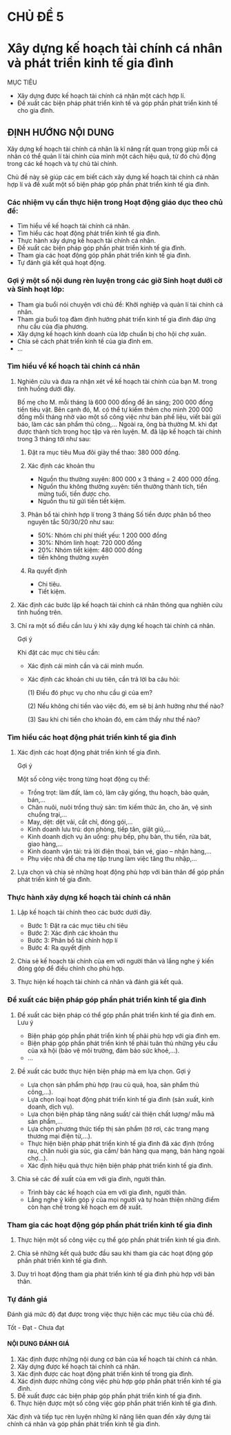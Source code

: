 # CHỦ ĐỀ 5
# Xây dựng kế hoạch tài chính cá nhân và phát triển kinh tế gia đình

MỤC TIÊU
* Xây dựng được kế hoạch tài chính cá nhân một cách hợp lí.
* Đề xuất các biện pháp phát triển kinh tế và góp phần phát triển kinh tế cho gia đình.

## ĐỊNH HƯỚNG NỘI DUNG
Xây dựng kế hoạch tài chính cá nhân là kĩ năng rất quan trọng giúp mỗi cá nhân có thể quản lí tài chính của mình một cách hiệu quả, từ đó chủ động trong các kế hoạch và tự chủ tài chính.

Chủ đề này sẽ giúp các em biết cách xây dựng kế hoạch tài chính cá nhân hợp lí và đề xuất một số biện pháp góp phần phát triển kinh tế gia đình.

### Các nhiệm vụ cần thực hiện trong Hoạt động giáo dục theo chủ đề:
* Tìm hiểu về kế hoạch tài chính cá nhân.
* Tìm hiểu các hoạt động phát triển kinh tế gia đình.
* Thực hành xây dựng kế hoạch tài chính cá nhân.
* Đề xuất các biện pháp góp phần phát triển kinh tế gia đình.
* Tham gia các hoạt động góp phần phát triển kinh tế gia đình.
* Tự đánh giá kết quả hoạt động.

### Gợi ý một số nội dung rèn luyện trong các giờ Sinh hoạt dưới cờ và Sinh hoạt lớp:
* Tham gia buổi nói chuyện với chủ đề: Khởi nghiệp và quản lí tài chính cá nhân.
* Tham gia buổi toạ đàm định hướng phát triển kinh tế gia đình đáp ứng nhu cầu của địa phương.
* Xây dựng kế hoạch kinh doanh của lớp chuẩn bị cho hội chợ xuân.
* Chia sẻ cách phát triển kinh tế của gia đình em.
* ...

### Tìm hiểu về kế hoạch tài chính cá nhân
1. Nghiên cứu và đưa ra nhận xét về kế hoạch tài chính của bạn M. trong tình huống dưới đây.

   Bố mẹ cho M. mỗi tháng là 600 000 đồng để ăn sáng; 200 000 đồng tiền tiêu vặt. Bên cạnh đó, M. có thể tự kiếm thêm cho mình 200 000 đồng mỗi tháng nhờ vào một số công việc như bán phế liệu, viết bài gửi báo, làm các sản phẩm thủ công,... Ngoài ra, ông bà thường M. khi đạt được thành tích trong học tập và rèn luyện. M. đã lập kế hoạch tài chính trong 3 tháng tới như sau:

      1. Đặt ra mục tiêu
         Mua đôi giày thể thao: 380 000 đồng.
      
      2. Xác định các khoản thu
         * Nguồn thu thường xuyên: 800 000 x 3 tháng = 2 400 000 đồng.
         * Nguồn thu không thường xuyên: tiền thưởng thành tích, tiền mừng tuổi, tiền được cho.
         * Nguồn thu từ gửi tiền tiết kiệm.
      
      3. Phân bổ tài chính hợp lí trong 3 tháng
         Số tiền được phân bổ theo nguyên tắc 50/30/20 như sau:
         * 50%: Nhóm chi phí thiết yếu: 1 200 000 đồng
         * 30%: Nhóm linh hoạt: 720 000 đồng
         * 20%: Nhóm tiết kiệm: 480 000 đồng
         + tiền không thường xuyên
      
      4. Ra quyết định
         * Chi tiêu.
         * Tiết kiệm.

2. Xác định các bước lập kế hoạch tài chính cá nhân thông qua nghiên cứu tình huống trên.

3. Chỉ ra một số điều cần lưu ý khi xây dựng kế hoạch tài chính cá nhân.

   Gợi ý

   Khi đặt các mục chi tiêu cần:

   - Xác định cái mình cần và cái mình muốn.

   - Xác định các khoản chi ưu tiên, cần trả lời ba câu hỏi:

     (1) Điều đó phục vụ cho nhu cầu gì của em?

     (2) Nếu không chi tiền vào việc đó, em sẽ bị ảnh hưởng như thế nào?

     (3) Sau khi chi tiền cho khoản đó, em cảm thấy như thế nào?

### Tìm hiểu các hoạt động phát triển kinh tế gia đình
1. Xác định các hoạt động phát triển kinh tế gia đình.

   Gợi ý

   Một số công việc trong từng hoạt động cụ thể:
   - Trồng trọt: làm đất, làm cỏ, làm cây giống, thu hoạch, bảo quản, bán,...
   - Chăn nuôi, nuôi trồng thuỷ sản: tìm kiếm thức ăn, cho ăn, vệ sinh chuồng trại,...
   - May, dệt: dệt vải, cắt chỉ, đóng gói,...
   - Kinh doanh lưu trú: dọn phòng, tiếp tân, giặt giũ,...
   - Kinh doanh dịch vụ ăn uống: phụ bếp, phụ bàn, thu tiền, rửa bát, giao hàng,...
   - Kinh doanh vận tải: trả lời điện thoại, bán vé, giao – nhận hàng,...
   - Phụ việc nhà để cha mẹ tập trung làm việc tăng thu nhập,...

2. Lựa chọn và chia sẻ những hoạt động phù hợp với bản thân để góp phần phát triển kinh tế gia đình.

### Thực hành xây dựng kế hoạch tài chính cá nhân
1. Lập kế hoạch tài chính theo các bước dưới đây.
   * Bước 1: Đặt ra các mục tiêu chi tiêu
   * Bước 2: Xác định các khoản thu
   * Bước 3: Phân bổ tài chính hợp lí
   * Bước 4: Ra quyết định

2. Chia sẻ kế hoạch tài chính của em với người thân và lắng nghe ý kiến đóng góp để điều chỉnh cho phù hợp.

3. Thực hiện kế hoạch tài chính cá nhân và đánh giá kết quả.

### Đề xuất các biện pháp góp phần phát triển kinh tế gia đình
1. Đề xuất các biện pháp có thể góp phần phát triển kinh tế gia đình em.
   Lưu ý
   - Biện pháp góp phần phát triển kinh tế phải phù hợp với gia đình em.
   - Biện pháp góp phần phát triển kinh tế phải tuân thủ những yêu cầu của xã hội (bảo vệ môi trường, đảm bảo sức khoẻ,...).
   - ...

2. Đề xuất các bước thực hiện biện pháp mà em lựa chọn.
   Gợi ý
   - Lựa chọn sản phẩm phù hợp (rau củ quả, hoa, sản phẩm thủ công,...).
   - Lựa chọn loại hoạt động phát triển kinh tế gia đình (sản xuất, kinh doanh, dịch vụ).
   - Lựa chọn biện pháp tăng năng suất/ cải thiện chất lượng/ mẫu mã sản phẩm,...
   - Lựa chọn phương thức tiếp thị sản phẩm (tờ rơi, các trang mạng thương mại điện tử,...).
   - Thực hiện biện pháp phát triển kinh tế gia đình đã xác định (trồng rau, chăn nuôi gia súc, gia cầm/ bán hàng qua mạng, bán hàng ngoài chợ...).
   - Xác định hiệu quả thực hiện biện pháp phát triển kinh tế gia đình.

3. Chia sẻ các đề xuất của em với gia đình, người thân.
   - Trình bày các kế hoạch của em với gia đình, người thân.
   - Lắng nghe ý kiến góp ý của mọi người và tự hoàn thiện những điểm còn hạn chế trong kế hoạch em đề xuất.

### Tham gia các hoạt động góp phần phát triển kinh tế gia đình
1. Thực hiện một số công việc cụ thể góp phần phát triển kinh tế gia đình.

2. Chia sẻ những kết quả bước đầu sau khi tham gia các hoạt động góp phần phát triển kinh tế gia đình.

3. Duy trì hoạt động tham gia phát triển kinh tế gia đình phù hợp với bản thân.

### Tự đánh giá
Đánh giá mức độ đạt được trong việc thực hiện các mục tiêu của chủ đề.

Tốt - Đạt - Chưa đạt

#### NỘI DUNG ĐÁNH GIÁ
1. Xác định được những nội dung cơ bản của kế hoạch tài chính cá nhân.
2. Xây dựng được kế hoạch tài chính cá nhân.
3. Xác định được các hoạt động phát triển kinh tế trong gia đình.
4. Xác định được những công việc phù hợp góp phần phát triển kinh tế gia đình.
5. Đề xuất được các biện pháp góp phần phát triển kinh tế gia đình.
6. Thực hiện được một số công việc góp phần phát triển kinh tế gia đình.

Xác định và tiếp tục rèn luyện những kĩ năng liên quan đến xây dựng tài chính cá nhân và góp phần phát triển kinh tế gia đình.
